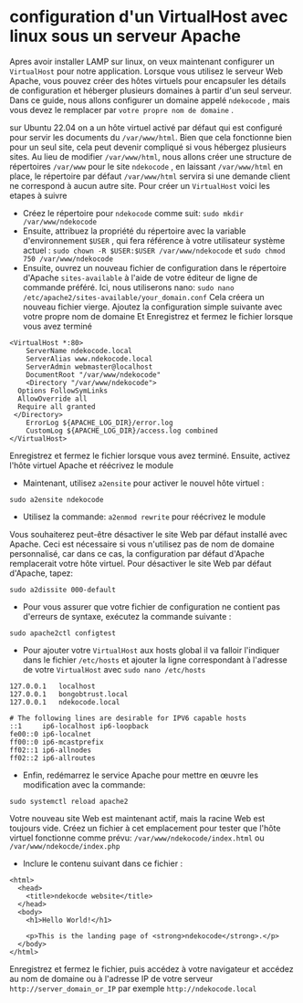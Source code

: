 # configuration d'un VirtualHost avec linux sous un serveur Apache

Apres avoir installer LAMP sur linux, on veux maintenant configurer un `VirtualHost` pour notre application.
Lorsque vous utilisez le serveur Web Apache, vous pouvez créer des hôtes virtuels
pour encapsuler les détails de configuration et héberger plusieurs domaines à partir d'un seul serveur.
Dans ce guide, nous allons configurer un domaine appelé `ndekocode` , mais vous devez le remplacer par `votre propre nom de domaine` .

sur Ubuntu 22.04 on a un hôte virtuel activé par défaut qui est configuré pour servir les documents du `/var/www/html`.
Bien que cela fonctionne bien pour un seul site, cela peut devenir compliqué si vous hébergez plusieurs sites.
Au lieu de modifier `/var/www/html`, nous allons créer une structure de répertoires `/var/www` pour le site `ndekocode` , en laissant `/var/www/html` en place,  le répertoire par défaut `/var/www/html` servira si une demande client ne correspond à aucun autre site.
Pour créer un `VirtualHost` voici les etapes à suivre

- Créez le répertoire pour `ndekocode` comme suit:
`sudo mkdir /var/www/ndekocode`
- Ensuite, attribuez la propriété du répertoire avec la variable d'environnement `$USER` , qui fera référence à votre utilisateur système actuel : `sudo chown -R $USER:$USER /var/www/ndekocode` et `sudo chmod 750 /var/www/ndekocode`
- Ensuite, ouvrez un nouveau fichier de configuration dans le répertoire d'Apache `sites-available`  à l'aide de votre éditeur de ligne de commande préféré. Ici, nous utiliserons nano: `sudo nano /etc/apache2/sites-available/your_domain.conf`
Cela créera un nouveau fichier vierge. Ajoutez la configuration simple suivante avec votre propre nom de domaine Et Enregistrez et fermez le fichier lorsque vous avez terminé

```{Apache}
<VirtualHost *:80>
    ServerName ndekocode.local
    ServerAlias www.ndekocode.local
    ServerAdmin webmaster@localhost
    DocumentRoot "/var/www/ndekocode"
    <Directory "/var/www/ndekocode">
  Options FollowSymLinks
  AllowOverride all
  Require all granted
 </Directory>
    ErrorLog ${APACHE_LOG_DIR}/error.log
    CustomLog ${APACHE_LOG_DIR}/access.log combined
</VirtualHost>

```

Enregistrez et fermez le fichier lorsque vous avez terminé. Ensuite, activez l'hôte virtuel Apache et réécrivez le module

- Maintenant, utilisez `a2ensite` pour activer le nouvel hôte virtuel :

`sudo a2ensite ndekocode`

- Utilisez la commande: `a2enmod rewrite` pour réécrivez le module

Vous souhaiterez peut-être désactiver le site Web par défaut installé avec Apache. Ceci est nécessaire si vous n'utilisez pas de nom de domaine personnalisé, car dans ce cas, la configuration par défaut d'Apache remplacerait votre hôte virtuel. Pour désactiver le site Web par défaut d'Apache, tapez:

`sudo a2dissite 000-default`

- Pour vous assurer que votre fichier de configuration ne contient pas d'erreurs de syntaxe, exécutez la commande suivante :

`sudo apache2ctl configtest`

- Pour ajouter votre `VirtualHost` aux hosts global il va falloir l'indiquer dans le fichier `/etc/hosts` et ajouter la ligne correspondant à l'adresse de votre `VirtualHost` avec `sudo nano /etc/hosts`

```{HOSTS}
127.0.0.1   localhost
127.0.0.1   bongobtrust.local
127.0.0.1   ndekocode.local

# The following lines are desirable for IPV6 capable hosts
::1     ip6-localhost ip6-loopback
fe00::0 ip6-localnet
ff00::0 ip6-mcastprefix
ff02::1 ip6-allnodes
ff02::2 ip6-allroutes

```

- Enfin, redémarrez le service Apache pour mettre en œuvre les modification avec la commande:

`sudo systemctl reload apache2`

Votre nouveau site Web est maintenant actif, mais la racine Web est toujours vide. Créez un fichier à cet emplacement pour tester que l'hôte virtuel fonctionne comme prévu: `/var/www/ndekocode/index.html` ou `/var/www/ndekocde/index.php`

- Inclure le contenu suivant dans ce fichier :

```{HTML}
<html>
  <head>
    <title>ndekocde website</title>
  </head>
  <body>
    <h1>Hello World!</h1>

    <p>This is the landing page of <strong>ndekocode</strong>.</p>
  </body>
</html>
```

Enregistrez et fermez le fichier, puis accédez à votre navigateur et accédez au nom de domaine ou à l'adresse IP de votre serveur
`http://server_domain_or_IP` par exemple `http://ndekocode.local`
